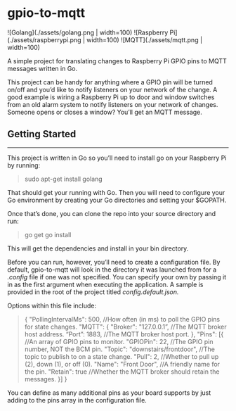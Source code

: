 # gpio-to-mqtt

![Golang](./assets/golang.png | width=100) ![Raspberry Pi](./assets/raspberrypi.png | width=100) ![MQTT](./assets/mqtt.png | width=100)

A simple project for translating changes to Raspberry Pi GPIO pins to MQTT messages written in Go.

This project can be handy for anything where a GPIO pin will be turned on/off and you’d like to notify listeners on your network of the change. A good example is wiring a Raspberry Pi up to door and window switches from an old alarm system to notify listeners on your network of changes. Someone opens or closes a window? You’ll get an MQTT message.

## Getting Started
---
This project is written in Go so you’ll need to install go on your Raspberry Pi by running:

> sudo apt-get install golang

That should get your running with Go. Then you will need to configure your Go environment by creating your Go directories and setting your $GOPATH.

Once that’s done, you can clone the repo into your source directory and run:

> go get
> go install

This will get the dependencies and install in your bin directory.

Before you can run, however, you’ll need to create a configuration file. By default, gpio-to-mqtt will look in the directory it was launched from for a *.config* file if one was not specified. You can specify your own by passing it in as the first argument when executing the application. A sample is provided in the root of the project titled *config.default.json.*

Options within this file include:

> {
>   "PollingIntervalMs": 500, 	      //How often (in ms) to poll the GPIO pins for state changes.
>   "MQTT": {
>     "Broker": "127.0.0.1”,		      //The MQTT broker host address.
>     “Port”: 1883, 				          //The MQTT broker host port.
>  },
>  "Pins": [{ 					              //An array of GPIO pins to monitor.
>    "GPIOPin": 22,			              //The GPIO pin number, NOT the BCM pin.
>    "Topic": "downstairs/frontdoor",	//The topic to publish to on a state change.
>    "Pull": 2,					              //Whether to pull up (2), down (1), or off (0).
>    "Name": "Front Door",		        //A friendly name for the pin.
>    "Retain": true				            //Whether the MQTT broker should retain the messages.
>  }]
> }


You can define as many additional pins as your board supports by just adding to the pins array in the configuration file.

